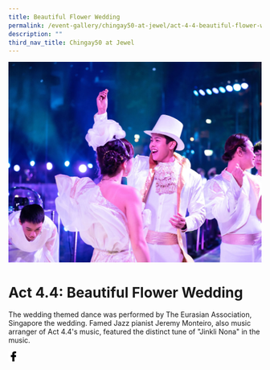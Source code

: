 ```yaml
---
title: Beautiful Flower Wedding
permalink: /event-gallery/chingay50-at-jewel/act-4-4-beautiful-flower-wedding/
description: ""
third_nav_title: Chingay50 at Jewel
---
```

![Act 4.4: Beautiful Flower Wedding](/images/Event%20Gallery/Chingay50%20at%20Jewel/Act%204%204%20Eurasian-01.jpg)

# **Act 4.4: Beautiful Flower Wedding**
The wedding themed dance was performed by The Eurasian Association, Singapore the wedding. Famed Jazz pianist Jeremy Monteiro, also music arranger of Act 4.4's music, featured the distinct tune of "Jinkli Nona" in the music.

<a href="http://www.facebook.com/sharer.php?u=http://www.chingay.gov.sg/image/event-gallery/act-4-4-beautiful-flower-wedding" style="float:left;">
	<img src="/images/facebook.png" style="width:auto;height:20px;">
</a>